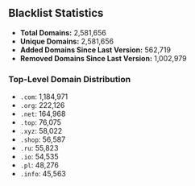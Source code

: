 ## Blacklist Statistics

- **Total Domains:** 2,581,656
- **Unique Domains:** 2,581,656
- **Added Domains Since Last Version:** 562,719
- **Removed Domains Since Last Version:** 1,002,979

### Top-Level Domain Distribution

-  `.com`: 1,184,971
-  `.org`: 222,126
-  `.net`: 164,968
-  `.top`: 76,075
-  `.xyz`: 58,022
-  `.shop`: 56,587
-  `.ru`: 55,823
-  `.io`: 54,535
-  `.pl`: 48,276
-  `.info`: 45,563
